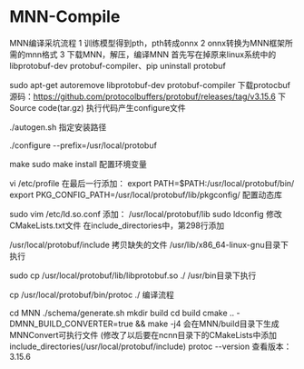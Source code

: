 # MNN-Compile
MNN编译采坑流程
1 训练模型得到pth，pth转成onnx
2 onnx转换为MNN框架所需的mnn格式
3 下载MNN，解压，编译MNN
首先写在掉原来linux系统中的libprotobuf-dev protobuf-compiler、pip uninstall protobuf

sudo apt-get autoremove libprotobuf-dev protobuf-compiler
下载protocbuf源码：https://github.com/protocolbuffers/protobuf/releases/tag/v3.15.6 下Source code(tar.gz)
执行代码产生configure文件

./autogen.sh
指定安装路径

./configure --prefix=/usr/local/protobuf

make
sudo make install
配置环境变量

vi /etc/profile
在最后一行添加：
export PATH=$PATH:/usr/local/protobuf/bin/
export PKG_CONFIG_PATH=/usr/local/protobuf/lib/pkgconfig/
配置动态库

sudo vim /etc/ld.so.conf
添加：
/usr/local/protobuf/lib
sudo ldconfig
修改CMakeLists.txt文件
在include_directories中，第298行添加

/usr/local/protobuf/include
拷贝缺失的文件
/usr/lib/x86_64-linux-gnu目录下执行

sudo cp /usr/local/protobuf/lib/libprotobuf.so ./
/usr/bin目录下执行

cp /usr/local/protobuf/bin/protoc ./
编译流程

cd MNN
./schema/generate.sh
mkdir
build
cd build
cmake .. -DMNN_BUILD_CONVERTER=true && make -j4
会在MNN/build目录下生成MNNConvert可执行文件  (修改了以后要在ncnn目录下的CMakeLists中添加include_directories(/usr/local/protobuf/include)
protoc --version 查看版本：3.15.6
